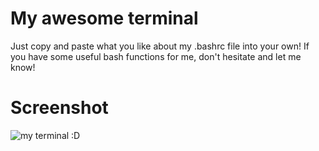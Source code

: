# My awesome terminal
Just copy and paste what you like about my .bashrc file into your own!
If you have some useful bash functions for me, don't hesitate and let me know!

# Screenshot
![my terminal :D](https://raw.githubusercontent.com/KeizerDev/.bashrc/master/terminal.png)
